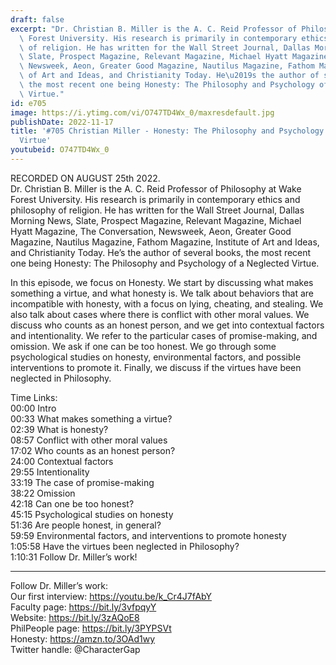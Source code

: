 ```yaml
---
draft: false
excerpt: "Dr. Christian B. Miller is the A. C. Reid Professor of Philosophy at Wake\
  \ Forest University. His research is primarily in contemporary ethics and philosophy\
  \ of religion. He has written for the Wall Street Journal, Dallas Morning News,\
  \ Slate, Prospect Magazine, Relevant Magazine, Michael Hyatt Magazine, The Conversation,\
  \ Newsweek, Aeon, Greater Good Magazine, Nautilus Magazine, Fathom Magazine, Institute\
  \ of Art and Ideas, and Christianity Today. He\u2019s the author of several books,\
  \ the most recent one being Honesty: The Philosophy and Psychology of a Neglected\
  \ Virtue."
id: e705
image: https://i.ytimg.com/vi/O747TD4Wx_0/maxresdefault.jpg
publishDate: 2022-11-17
title: '#705 Christian Miller - Honesty: The Philosophy and Psychology of a Neglected
  Virtue'
youtubeid: O747TD4Wx_0
---
```

RECORDED ON AUGUST 25th 2022.  
Dr. Christian B. Miller is the A. C. Reid Professor of Philosophy at Wake Forest University. His research is primarily in contemporary ethics and philosophy of religion. He has written for the Wall Street Journal, Dallas Morning News, Slate, Prospect Magazine, Relevant Magazine, Michael Hyatt Magazine, The Conversation, Newsweek, Aeon, Greater Good Magazine, Nautilus Magazine, Fathom Magazine, Institute of Art and Ideas, and Christianity Today. He’s the author of several books, the most recent one being Honesty: The Philosophy and Psychology of a Neglected Virtue.

In this episode, we focus on Honesty. We start by discussing what makes something a virtue, and what honesty is. We talk about behaviors that are incompatible with honesty, with a focus on lying, cheating, and stealing. We also talk about cases where there is conflict with other moral values. We discuss who counts as an honest person, and we get into contextual factors and intentionality. We refer to the particular cases of promise-making, and omission. We ask if one can be too honest. We go through some psychological studies on honesty, environmental factors, and possible interventions to promote it. Finally, we discuss if the virtues have been neglected in Philosophy.

Time Links:  
00:00 Intro  
00:33  What makes something a virtue?  
02:39  What is honesty?  
08:57  Conflict with other moral values  
17:02  Who counts as an honest person?  
24:00  Contextual factors  
29:55  Intentionality  
33:19  The case of promise-making  
38:22  Omission  
42:18  Can one be too honest?  
45:15  Psychological studies on honesty  
51:36  Are people honest, in general?  
59:59  Environmental factors, and interventions to promote honesty  
1:05:58  Have the virtues been neglected in Philosophy?  
1:10:31  Follow Dr. Miller’s work!

---

Follow Dr. Miller’s work:  
Our first interview: https://youtu.be/k_Cr4J7fAbY  
Faculty page: https://bit.ly/3vfpqyY  
Website: https://bit.ly/3zAQoE8  
PhilPeople page: https://bit.ly/3PYPSVt  
Honesty: https://amzn.to/3OAd1wy  
Twitter handle: @CharacterGap
